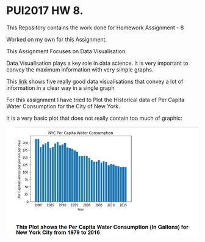 # PUI2017 HW 8.

This Repository contains the work done for Homework Assignment - 8

Worked on my own for this Assignment.


This Assignment Focuses on Data Visualisation.

Data Visualisation plays a key role in data science. It is very important to convey the maximum information with very simple graphs.

This [link](https://blog.udacity.com/2015/01/15-data-visualizations-will-blow-mind.html) shows five really good data visualisations that convey a lot of information in a clear way in a single graph

For this assignment I have tried to Plot the Historical data of Per Capita Water Consumption for the City of New York.

It is a very basic plot that does not really contain too much of graphic:

![solarpalette](screenshots/1.png)

